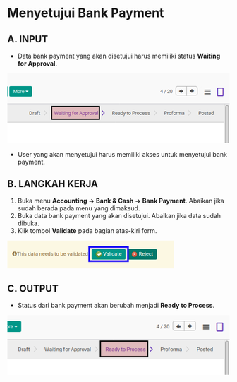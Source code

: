# Menyetujui Bank Payment

## A. INPUT

* Data bank payment yang akan disetujui harus memiliki status **Waiting for Approval**.

![](../../img/bank-payment/status-waiting-for-approval.png)

* User yang akan menyetujui harus memiliki akses untuk menyetujui bank payment.

## B. LANGKAH KERJA

1. Buka menu **Accounting -> Bank & Cash -> Bank Payment**. Abaikan jika sudah berada pada menu yang dimaksud.
2. Buka data bank payment yang akan disetujui. Abaikan jika data sudah dibuka.
3. Klik tombol **Validate** pada bagian atas-kiri form.

![](../../img/bank-payment/tombol-validate.png)

## C. OUTPUT

* Status dari bank payment akan berubah menjadi **Ready to Process**.

![](../../img/bank-payment/status-ready-to-process.png)
